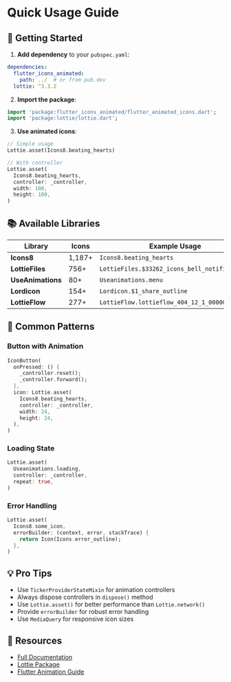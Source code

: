 # Quick Usage Guide

## 🚀 Getting Started

1. **Add dependency** to your `pubspec.yaml`:
```yaml
dependencies:
  flutter_icons_animated:
    path: ../  # or from pub.dev
  lottie: ^3.3.2
```

2. **Import the package**:
```dart
import 'package:flutter_icons_animated/flutter_animated_icons.dart';
import 'package:lottie/lottie.dart';
```

3. **Use animated icons**:
```dart
// Simple usage
Lottie.asset(Icons8.beating_hearts)

// With controller
Lottie.asset(
  Icons8.beating_hearts,
  controller: _controller,
  width: 100,
  height: 100,
)
```

## 📚 Available Libraries

| Library | Icons | Example Usage |
|---------|-------|---------------|
| **Icons8** | 1,187+ | `Icons8.beating_hearts` |
| **LottieFiles** | 756+ | `LottieFiles.$33262_icons_bell_notification` |
| **UseAnimations** | 80+ | `Useanimations.menu` |
| **Lordicon** | 154+ | `Lordicon.$1_share_outline` |
| **LottieFlow** | 277+ | `LottieFlow.lottieflow_404_12_1_000000_easey` |

## 🎯 Common Patterns

### Button with Animation
```dart
IconButton(
  onPressed: () {
    _controller.reset();
    _controller.forward();
  },
  icon: Lottie.asset(
    Icons8.beating_hearts,
    controller: _controller,
    width: 24,
    height: 24,
  ),
)
```

### Loading State
```dart
Lottie.asset(
  Useanimations.loading,
  controller: _controller,
  repeat: true,
)
```

### Error Handling
```dart
Lottie.asset(
  Icons8.some_icon,
  errorBuilder: (context, error, stackTrace) {
    return Icon(Icons.error_outline);
  },
)
```

## 💡 Pro Tips

- Use `TickerProviderStateMixin` for animation controllers
- Always dispose controllers in `dispose()` method
- Use `Lottie.asset()` for better performance than `Lottie.network()`
- Provide `errorBuilder` for robust error handling
- Use `MediaQuery` for responsive icon sizes

## 🔗 Resources

- [Full Documentation](README.md)
- [Lottie Package](https://pub.dev/packages/lottie)
- [Flutter Animation Guide](https://docs.flutter.dev/development/ui/animations)
